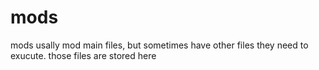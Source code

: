 # mods
mods usally mod main files, but sometimes have other files they need to exucute. those files are stored here
